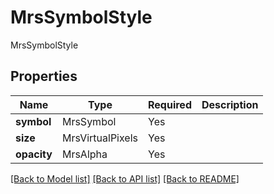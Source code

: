 # MrsSymbolStyle

MrsSymbolStyle

## Properties
| Name | Type | Required | Description |
| ------------ | ------------- | ------------- | ------------- |
**symbol** | MrsSymbol | Yes |  |
**size** | MrsVirtualPixels | Yes |  |
**opacity** | MrsAlpha | Yes |  |


[[Back to Model list]](../../../../README.md#models-v1-link) [[Back to API list]](../../../../README.md#apis-v1-link) [[Back to README]](../../../../README.md)
